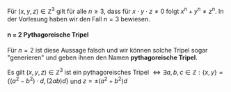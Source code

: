 Für $(x,y,z) \in \mathbb{Z}^{3}$ gilt für alle $n \geq 3$, dass für $x\cdot y \cdot z \neq 0$ folgt $x^{n}+ y^{n}\neq z^{n}$. In der Vorlesung haben wir den Fall $n=3$ bewiesen. 

#### n = 2 Pythagoreische Tripel
Für $n = 2$ ist diese Aussage falsch und wir können solche Tripel sogar "generieren" und geben ihnen den Namen **pythagoreische Tripel**. 

Es gilt $(x,y,z) \in \mathbb{Z}^{3}$ ist ein pythagoreisches Tripel $\iff \exists a,b,c \in \mathbb{Z}: \{x,y\} = \{(a^{2}-b^{2})\cdot d, (2ab)d\}$ und $z = \pm (a^{2} + b^{2})d$ 

